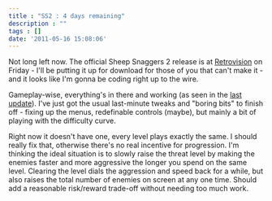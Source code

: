 ```yaml
---
title : "SS2 : 4 days remaining"
description : ""
tags : []
date: '2011-05-16 15:08:06'
---
```


Not long left now. The official Sheep Snaggers 2 release is at <a href="http://www.retrovision.org.uk">Retrovision</a> on Friday - I'll be putting it up for download for those of you that can't make it - and it looks like I'm gonna be coding right up to the wire.

Gameplay-wise, everything's in there and working (as seen in the <a href="/2011/03/13/ss2-feature-complete">last update</a>). I've just got the usual last-minute tweaks and "boring bits" to finish off - fixing up the menus, redefinable controls (maybe), but mainly a bit of playing with the difficulty curve.

Right now it doesn't have one, every level plays exactly the same. I should really fix that, otherwise there's no real incentive for progression. I'm thinking the ideal situation is to slowly raise the threat level by making the enemies faster and more aggressive the longer you spend on the same level. Clearing the level dials the aggression and speed back for a while, but also raises the total number of enemies on screen at any one time. Should add a reasonable risk/reward trade-off without needing too much work.

<!--more-->